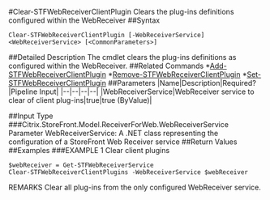 #Clear-STFWebReceiverClientPlugin
Clears the plug-ins definitions configured within the WebReceiver
##Syntax
```Clear-STFWebReceiverClientPlugin [-WebReceiverService] <WebReceiverService> [<CommonParameters>]
```
##Detailed Description
The cmdlet clears the plug-ins definitions as configured within the WebReceiver.
##Related Commands
*[Add-STFWebReceiverClientPlugin](Add-STFWebReceiverClientPlugin)
*[Remove-STFWebReceiverClientPlugin](Remove-STFWebReceiverClientPlugin)
*[Set-STFWebReceiverClientPlugin](Set-STFWebReceiverClientPlugin)
##Parameters
|Name|Description|Required?|Pipeline Input||--|--|--|--||WebReceiverService|WebReceiver service to clear of client plug-ins|true|true (ByValue)|##Input Type
###Citrix.StoreFront.Model.ReceiverForWeb.WebReceiverService
Parameter WebReceiverService: A .NET class representing the configuration of a StoreFront Web Receiver service
##Return Values
##Examples
###EXAMPLE 1 Clear client plugins
```$webReceiver = Get-STFWebReceiverService
Clear-STFWebReceiverClientPlugins -WebReceiverService $webReceiver
```
REMARKS
Clear all plug-ins from the only configured WebReceiver service.
